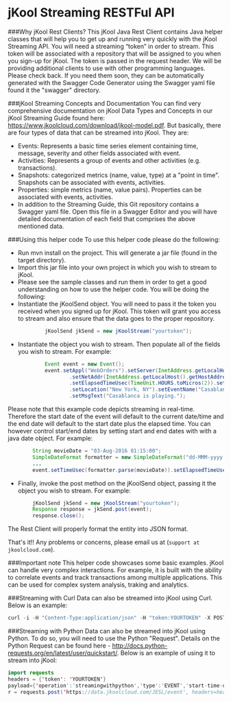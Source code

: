 # jKool Streaming RESTFul API

###Why jKool Rest Clients?
This jKool Java Rest Client contains Java helper classes that will help you to get up and running very quickly with the jKool Streaming API. You will need a streaming  “token” in order to stream. This token will be associated with a repository that will be assigned to you when you sign-up for jKool.  The token is passed in the request header. We will be providing additional clients to use with other programming languages. Please check back. If you need them soon, they can be automatically generated with the Swagger Code Generator using the Swagger yaml file found it the "swagger" directory.  

###jKool Streaming Concepts and Documentation
You can find very comprehensive documentation on jKool Data Types and Concepts in our jKool Streaming Guide found here: https://www.jkoolcloud.com/download/jkool-model.pdf. But basically, there are four types of data that can be streamed into jKool. They are:
* Events: Represents a basic time series element containing time, message, severity and other fields associated with event.
* Activities: Represents a group of events and other activities (e.g. transactions).
* Snapshots: categorized metrics (name, value, type) at a "point in time". Snapshots can be associated with events, activities.
* Properties: simple metrics (name, value pairs). Properties can be associated with events, activities. 
* In addition to the Streaming Guide, this Git repository contains a Swagger yaml file. Open this file in a Swagger Editor and you will have detailed documentation of each field that comprises the above mentioned data.

###Using this helper code
To use this helper code please do the following:
* Run mvn install on the project. This will generate a jar file (found in the target directory).
* Import this jar file into your own project in which you wish to stream to jKool. 
* Please see the sample classes and run them in order to get a good understanding on how to use the helper code. You will be doing the following:
* Instantiate the jKoolSend object. You will need to pass it the token you received when you signed up for jKool. This token will grant you access to stream and also ensure that the data goes to the proper repository.
```java
			jKoolSend jkSend = new jKoolStream("yourtoken");
```
* Instantiate the object you wish to stream. Then populate all of the fields you wish to stream. For example:
```java
			Event event = new Event();
			event.setAppl("WebOrders").setServer(InetAddress.getLocalHost().getHostName())
			        .setNetAddr(InetAddress.getLocalHost().getHostAddress()).setDataCenter("DCNY")
			        .setElapsedTimeUsec(TimeUnit.HOURS.toMicros(2)).setSourceUrl("http://www.movies.com")
			        .setLocation("New York, NY").setEventName("Casablanca")
			        .setMsgText("Casablanca is playing.");

```
Please note that this example code depicts streaming in real-time. Therefore the start date of the event will default to the current date/time and the end date will default to the start date plus the elapsed time. You can however control start/end dates by setting start and end dates with with a java date object. For example:
```java
		String movieDate = "03-Aug-2016 01:15:00";
		SimpleDateFormat formatter = new SimpleDateFormat("dd-MMM-yyyy HH:mm:ss");
		...
		event.setTimeUsec(formatter.parse(movieDate)).setElapsedTimeUsec(TimeUnit.HOURS.toMicros(2));
```

* Finally, invoke the post method on the jKoolSend object, passing it the object you wish to stream. For example:

```java
		jKoolSend jkSend = new jKoolStream("yourtoken");
		Response response = jkSend.post(event);
		response.close();
```
The Rest Client will properly format the entity into JSON format.

That's it!! Any problems or concerns, please email us at (`support at jkoolcloud.com`).

###Important note
This helper code showcases some basic examples. jKool can handle very complex interactions. For example, it is built with the ability to correlate events and track transactions among multiple applications. This can be used for complex system analysis, traking and analytics.

###Streaming with Curl
Data can also be streamed into jKool using Curl. Below is an example:

```java
curl -i -H "Content-Type:application/json" -H "token:YOURTOKEN" -X POST https://data.jkoolcloud.com/JESL/event -d '{"operation":"streamingwithcurl","type":"EVENT","start-time-usec":1457524800000000,"end-time-usec":1457524800000000,"msg-text":"Example Curl Streaming","source-fqn":"APPL=TestingCurl#SERVER=CurlServer100#NETADDR=11.0.0.2#DATACENTER=DC1#GEOADDR=52.52437,13.41053"}'
```

###Streaming with Python
Data can also be streamed into jKool using Python. To do so, you will need to use the Python "Request". Details on the Python Request can be found here - http://docs.python-requests.org/en/latest/user/quickstart/. Below is an example of using it to stream into jKool:

```java
import requests
headers = {'token': 'YOURTOKEN'}
payload={'operation':'streamingwithpython','type':'EVENT','start-time-usec':1457524800000000,'end-time-usec':1457524800000000,'msg-text':'Example Python Streaming','source-fqn':'APPL=TestingCurl#SERVER=CurlServer100#NETADDR=11.0.0.2#DATACENTER=DC1#GEOADDR=52.52437,13.41053'}
r = requests.post('https://data.jkoolcloud.com/JESL/event', headers=headers, json=payload)
```


